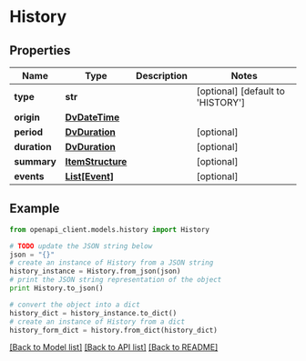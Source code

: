 # History


## Properties

Name | Type | Description | Notes
------------ | ------------- | ------------- | -------------
**type** | **str** |  | [optional] [default to 'HISTORY']
**origin** | [**DvDateTime**](DvDateTime.md) |  | 
**period** | [**DvDuration**](DvDuration.md) |  | [optional] 
**duration** | [**DvDuration**](DvDuration.md) |  | [optional] 
**summary** | [**ItemStructure**](ItemStructure.md) |  | [optional] 
**events** | [**List[Event]**](Event.md) |  | [optional] 

## Example

```python
from openapi_client.models.history import History

# TODO update the JSON string below
json = "{}"
# create an instance of History from a JSON string
history_instance = History.from_json(json)
# print the JSON string representation of the object
print History.to_json()

# convert the object into a dict
history_dict = history_instance.to_dict()
# create an instance of History from a dict
history_form_dict = history.from_dict(history_dict)
```
[[Back to Model list]](../README.md#documentation-for-models) [[Back to API list]](../README.md#documentation-for-api-endpoints) [[Back to README]](../README.md)



